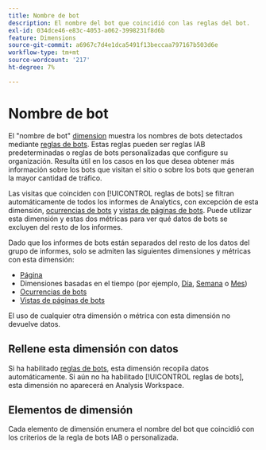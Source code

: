 ```yaml
---
title: Nombre de bot
description: El nombre del bot que coincidió con las reglas del bot.
exl-id: 034dce46-e83c-4053-a062-3998231f8d6b
feature: Dimensions
source-git-commit: a6967c7d4e1dca5491f13beccaa797167b503d6e
workflow-type: tm+mt
source-wordcount: '217'
ht-degree: 7%

---
```


# Nombre de bot

El &quot;nombre de bot&quot; [dimension](overview.md) muestra los nombres de bots detectados mediante [reglas de bots](/help/admin/tools/manage-rs/edit-settings/general/bot-removal/bot-rules.md). Estas reglas pueden ser reglas IAB predeterminadas o reglas de bots personalizadas que configure su organización. Resulta útil en los casos en los que desea obtener más información sobre los bots que visitan el sitio o sobre los bots que generan la mayor cantidad de tráfico.

Las visitas que coinciden con [!UICONTROL reglas de bots] se filtran automáticamente de todos los informes de Analytics, con excepción de esta dimensión, [ocurrencias de bots](../metrics/bot-occurrences.md) y [vistas de páginas de bots](../metrics/bot-page-views.md). Puede utilizar esta dimensión y estas dos métricas para ver qué datos de bots se excluyen del resto de los informes.

Dado que los informes de bots están separados del resto de los datos del grupo de informes, solo se admiten las siguientes dimensiones y métricas con esta dimensión:

* [Página](page.md)
* Dimensiones basadas en el tiempo (por ejemplo, [Día](day.md), [Semana](week.md) o [Mes](month.md))
* [Ocurrencias de bots](../metrics/bot-occurrences.md)
* [Vistas de páginas de bots](../metrics/bot-page-views.md)

El uso de cualquier otra dimensión o métrica con esta dimensión no devuelve datos.

## Rellene esta dimensión con datos

Si ha habilitado [reglas de bots](/help/admin/tools/manage-rs/edit-settings/general/bot-removal/bot-rules.md), esta dimensión recopila datos automáticamente. Si aún no ha habilitado [!UICONTROL reglas de bots], esta dimensión no aparecerá en Analysis Workspace.

## Elementos de dimensión

Cada elemento de dimensión enumera el nombre del bot que coincidió con los criterios de la regla de bots IAB o personalizada.
